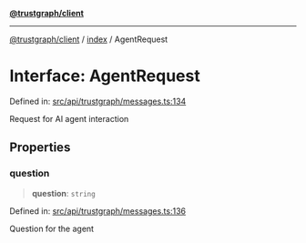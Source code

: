 [**@trustgraph/client**](../../README.md)

***

[@trustgraph/client](../../README.md) / [index](../README.md) / AgentRequest

# Interface: AgentRequest

Defined in: [src/api/trustgraph/messages.ts:134](https://github.com/trustgraph-ai/trustgraph-ts-client/blob/9a2bad46722f27bb783391eed1d9289614cc905a/src/api/trustgraph/messages.ts#L134)

Request for AI agent interaction

## Properties

### question

> **question**: `string`

Defined in: [src/api/trustgraph/messages.ts:136](https://github.com/trustgraph-ai/trustgraph-ts-client/blob/9a2bad46722f27bb783391eed1d9289614cc905a/src/api/trustgraph/messages.ts#L136)

Question for the agent

